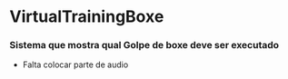 # VirtualTrainingBoxe

### Sistema que mostra qual Golpe de boxe deve ser executado

- Falta colocar parte de audio
